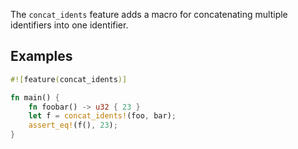 The `concat_idents` feature adds a macro for concatenating multiple identifiers
into one identifier.

## Examples

```rust
#![feature(concat_idents)]

fn main() {
    fn foobar() -> u32 { 23 }
    let f = concat_idents!(foo, bar);
    assert_eq!(f(), 23);
}
```
